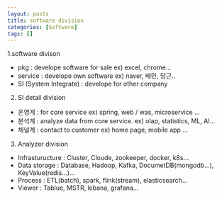 ```yaml
---
layout: posts
title: software division 
categories: [Software]
tags: []
---
```


1.software divison
- pkg : develope software for sale ex) excel, chrome...
- service : develope own software ex) naver, 배민, 당근..
- SI (System Integrate) : develope for other company

2. SI detail division
- 운영계 : for core service ex) spring, web / was, microservice ...
- 분석계 : analyze data from core service. ex) olap, statistics, ML, AI...
- 채널계 : contact to customer ex) home page, mobile app ...

3. Analyzer division
- Infrasturucture : Cluster, Cloude, zookeeper, docker, k8s...
- Data storage : Database, Hadoop, Kafka, DocumetDB(mongodb...), KeyValue(redis...)...
- Process : ETL(batch), spark, flink(stream), elasticsearch...
- Viewer : Tablue, MSTR, kibana, grafana...